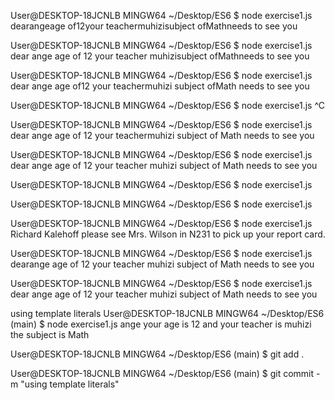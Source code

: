 User@DESKTOP-18JCNLB MINGW64 ~/Desktop/ES6
$ node exercise1.js
dearangeage of12your teachermuhizisubject ofMathneeds to see you

User@DESKTOP-18JCNLB MINGW64 ~/Desktop/ES6
$ node exercise1.js
dear ange age of 12 your teacher muhizisubject ofMathneeds to see you

User@DESKTOP-18JCNLB MINGW64 ~/Desktop/ES6
$ node exercise1.js
dear ange age of12 your teachermuhizi subject ofMath needs to see you

User@DESKTOP-18JCNLB MINGW64 ~/Desktop/ES6
$ node exercise1.js ^C

User@DESKTOP-18JCNLB MINGW64 ~/Desktop/ES6
$ node exercise1.js
dear ange age of 12 your teachermuhizi subject of Math needs to see you

User@DESKTOP-18JCNLB MINGW64 ~/Desktop/ES6
$ node exercise1.js
dear ange age of 12 your teacher muhizi subject of Math needs to see you

User@DESKTOP-18JCNLB MINGW64 ~/Desktop/ES6
$ node exercise1.js

User@DESKTOP-18JCNLB MINGW64 ~/Desktop/ES6
$ node exercise1.js

User@DESKTOP-18JCNLB MINGW64 ~/Desktop/ES6
$ node exercise1.js
Richard Kalehoff please see Mrs. Wilson in N231 to pick up your report card.

User@DESKTOP-18JCNLB MINGW64 ~/Desktop/ES6
$ node exercise1.js
dearange age of 12 your teacher muhizi subject of Math needs to see you

User@DESKTOP-18JCNLB MINGW64 ~/Desktop/ES6
$ node exercise1.js
dear ange age of 12 your teacher muhizi subject of Math needs to see you

using template literals
User@DESKTOP-18JCNLB MINGW64 ~/Desktop/ES6 (main)
$ node exercise1.js
ange your age is 12 and your teacher is muhizi the subject is Math

User@DESKTOP-18JCNLB MINGW64 ~/Desktop/ES6 (main)
$ git add .

User@DESKTOP-18JCNLB MINGW64 ~/Desktop/ES6 (main)
$ git commit -m "using template literals"
